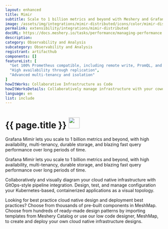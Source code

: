 ```yaml
---
layout: enhanced
title: Mimir
subtitle: Scale to 1 billion metrics and beyond with Meshery and Grafana Mimir
image: /assets/img/integrations/mimir-distributed/icons/color/mimir-distributed-color.svg
permalink: extensibility/integrations/mimir-distributed
docURL: https://docs.meshery.io/tasks/performance/managing-performance
description: 
category: Observability and Analysis
subcategory: Observability and Analysis
registrant: artifacthub
components: []
featureList: [
  "Get 100% Prometheus compatible, including remote write, PromQL, and alerting",
  "High availability through replication",
  "Advanced multi-tenancy and isolation"
]
howItWorks: Collaborative Infrastructure as Code
howItWorksDetails: Collaboratively manage infrastructure with your coworkers synchronously sharing the same designs.
language: en
list: include
---
```

<h1>{{ page.title }} <img src="{{ page.image }}" style="width: 35px; height: 35px;" /></h1>

<p>
Grafana Mimir lets you scale to 1 billion metrics and beyond, with high availability, multi-tenancy, durable storage, and blazing fast query performance over long periods of time.
</p>
<p>
    Grafana Mimir lets you scale to 1 billion metrics and beyond, with high availability, multi-tenancy, durable storage, and blazing fast query performance over long periods of time.
</p>
<p>
    Collaboratively and visually diagram your cloud native infrastructure with GitOps-style pipeline integration. Design, test, and manage configuration your Kubernetes-based, containerized applications as a visual topology.
</p>
<p>
    Looking for best practice cloud native design and deployment best practices? Choose from thousands of pre-built components in MeshMap. Choose from hundreds of ready-made design patterns by importing templates from Meshery Catalog or use our low code designer, MeshMap, to create and deploy your own cloud native infrastructure designs.
</p>
